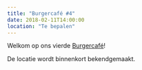 ```yaml
---
title: "Burgercafé #4"
date: 2018-02-11T14:00:00
location: "Te bepalen"
---
```


Welkom op ons vierde [Burgercafé](/burgercafe)!

De locatie wordt binnenkort bekendgemaakt.

